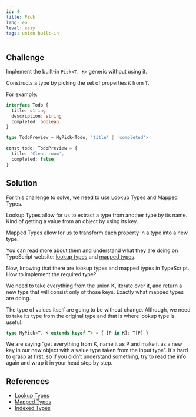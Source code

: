 ```yaml
---
id: 4
title: Pick
lang: en
level: easy
tags: union built-in
---
```


## Challenge

Implement the built-in `Pick<T, K>` generic without using it.

Constructs a type by picking the set of properties `K` from `T`.

For example:

```ts
interface Todo {
  title: string
  description: string
  completed: boolean
}

type TodoPreview = MyPick<Todo, 'title' | 'completed'>

const todo: TodoPreview = {
  title: 'Clean room',
  completed: false,
}
```

## Solution

For this challenge to solve, we need to use Lookup Types and Mapped Types.

Lookup Types allow for us to extract a type from another type by its name.
Kind of getting a value from an object by using its key.

Mapped Types allow for us to transform each property in a type into a new type.

You can read more about them and understand what they are doing on TypeScript website: [lookup types](https://www.typescriptlang.org/docs/handbook/release-notes/typescript-2-1.html#keyof-and-lookup-types) and [mapped types](https://www.typescriptlang.org/docs/handbook/advanced-types.html#mapped-types).

Now, knowing that there are lookup types and mapped types in TypeScript.
How to implement the required type?

We need to take everything from the union K, iterate over it, and return a new type that will consist only of those keys.
Exactly what mapped types are doing.

The type of values itself are going to be without change.
Although, we need to take its type from the original type and that is where lookup type is useful:

```ts
type MyPick<T, K extends keyof T> = { [P in K]: T[P] }
```

We are saying “get everything from K, name it as P and make it as a new key in our new object with a value type taken from the input type”.
It's hard to grasp at first, so if you didn’t understand something, try to read the info again and wrap it in your head step by step.

## References

- [Lookup Types](https://www.typescriptlang.org/docs/handbook/release-notes/typescript-2-1.html#keyof-and-lookup-types)
- [Mapped Types](https://www.typescriptlang.org/docs/handbook/advanced-types.html#mapped-types)
- [Indexed Types](https://www.typescriptlang.org/docs/handbook/advanced-types.html#index-types)

